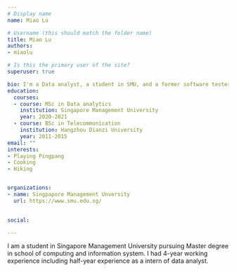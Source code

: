 ```yaml
---
# Display name
name: Miao Lu

# Username (this should match the folder name)
title: Miao Lu
authors:
- miaolu

# Is this the primary user of the site?
superuser: true

bio: I'm a Data analyst, a student in SMU, and a former software tester.
education:
  courses:
  - course: MSc in Data analytics
    institution: Singapore Management University
    year: 2020-2021
  - course: BSc in Telecommunication
    institution: Hangzhou Dianzi University
    year: 2011-2015
email: ""
interests:
- Playing Pingpang
- Cooking
- Hiking


organizations:
- name: Singpapore Management Unversity
  url: https://www.smu.edu.sg/
  

social:

---
```


I am a student in Singapore Management University pursuing Master degree in school of computing and information system. I had 4-year working experience including half-year experience as a intern of data analyst.


